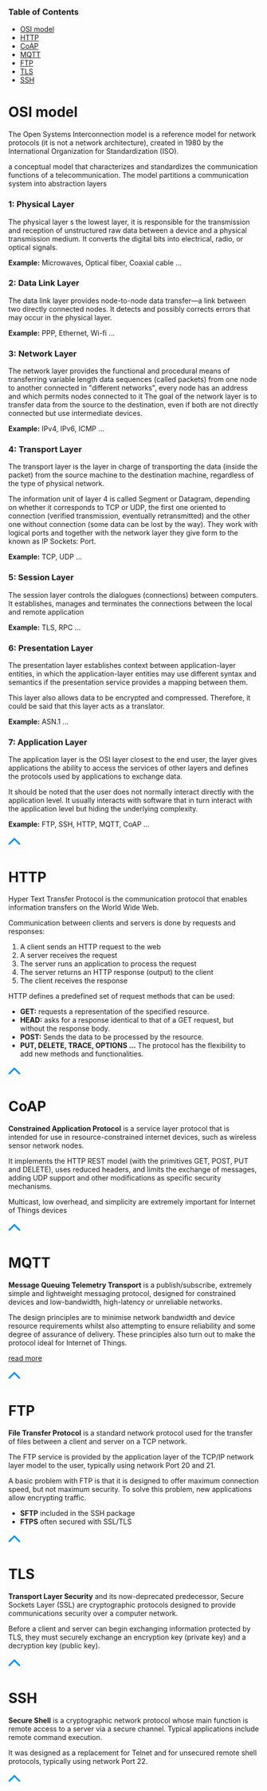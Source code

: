 ### Table of Contents
- [OSI model](#osi-model)
- [HTTP](#http)
- [CoAP](#coap)
- [MQTT](#mqtt)
- [FTP](#ftp)
- [TLS](#tls)
- [SSH](#ssh)

# OSI model
The Open Systems Interconnection model is a reference model for network protocols (it is not a network architecture),
created in 1980 by the International Organization for Standardization (ISO).

a conceptual model that characterizes and standardizes the
communication functions of a telecommunication. 
The model partitions a communication system into abstraction layers

### 1: Physical Layer
The physical layer s the lowest layer, it is responsible for the transmission and reception of unstructured raw data between a 
device and a physical transmission medium. It converts the digital bits into electrical, radio, or optical signals.

**Example:** Microwaves, Optical fiber, Coaxial cable ...

### 2: Data Link Layer
The data link layer provides node-to-node data transfer—a link between two directly connected nodes. 
It detects and possibly corrects errors that may occur in the physical layer.

**Example:** PPP, Ethernet, Wi-fi ...

### 3: Network Layer
The network layer provides the functional and procedural means of transferring variable length data sequences (called packets) 
from one node to another connected in "different networks", every node has an address and which permits nodes connected to it
The goal of the network layer is to transfer data from the source to the destination, 
even if both are not directly connected but use intermediate devices.

**Example:**  IPv4, IPv6, ICMP ...

### 4: Transport Layer
The transport layer is the layer in charge of transporting the data (inside the packet) 
from the source machine to the destination machine, regardless of the type of physical network.

The information unit of layer 4 is called Segment or Datagram, depending on whether it corresponds to TCP or UDP, 
the first one oriented to connection (verified transmission, eventually retransmitted) 
and the other one without connection (some data can be lost by the way). 
They work with logical ports and together with the network layer they give form to the known as IP Sockets: Port.

**Example:** TCP, UDP ...

### 5: Session Layer
The session layer controls the dialogues (connections) between computers. It establishes, manages and terminates the connections 
between the local and remote application

**Example:** TLS, RPC ...

### 6: Presentation Layer
The presentation layer establishes context between application-layer entities, in which the application-layer entities 
may use different syntax and semantics if the presentation service provides a mapping between them.

This layer also allows data to be encrypted and compressed. Therefore, it could be said that this layer acts as a translator.

**Example:** ASN.1 ...

### 7: Application Layer
The application layer is the OSI layer closest to the end user, 
the layer gives applications the ability to access the services of other layers and defines the protocols used by applications 
to exchange data.

It should be noted that the user does not normally interact directly with the application level. 
It usually interacts with software that in turn interact with the application level but hiding the underlying complexity.

**Example:** FTP, SSH, HTTP, MQTT, CoAP ...

[![pic](pictures/utils/arrow_up.png)](#table-of-contents)


# HTTP
Hyper Text Transfer Protocol is the communication protocol that enables information transfers on the World Wide Web.

Communication between clients and servers is done by requests and responses:

1. A client sends an HTTP request to the web
2. A server receives the request
3. The server runs an application to process the request
4. The server returns an HTTP response (output) to the client
5. The client receives the response

HTTP defines a predefined set of request methods that can be used:
 - **GET:** requests a representation of the specified resource.
 - **HEAD:** asks for a response identical to that of a GET request, but without the response body.
 - **POST:** Sends the data to be processed by the resource.
 - **PUT, DELETE, TRACE, OPTIONS ...**
The protocol has the flexibility to add new methods and functionalities.

[![pic](pictures/utils/arrow_up.png)](#table-of-contents)


# CoAP

**Constrained Application Protocol** is a service layer protocol that is intended for use in resource-constrained internet devices, 
such as wireless sensor network nodes.

It implements the HTTP REST model (with the primitives GET, POST, PUT and DELETE), 
uses reduced headers, and limits the exchange of messages, adding UDP support and other modifications
as specific security mechanisms.

Multicast, low overhead, and simplicity are extremely important for Internet of Things devices

[![pic](pictures/utils/arrow_up.png)](#table-of-contents)


# MQTT

**Message Queuing Telemetry Transport** is a publish/subscribe, extremely simple and lightweight messaging protocol,
designed for constrained devices and low-bandwidth, high-latency or unreliable networks.

The design principles are to minimise network bandwidth and device resource requirements whilst
also attempting to ensure reliability and some degree of assurance of delivery.
These principles also turn out to make the protocol ideal for Internet of Things.

[read more](references_mqtt.md)

[![pic](pictures/utils/arrow_up.png)](#table-of-contents)


# FTP

**File Transfer Protocol** is a standard network protocol used for the transfer of files between a client and server 
on a TCP network.

The FTP service is provided by the application layer of the TCP/IP network layer model to the user, 
typically using network Port 20 and 21. 

A basic problem with FTP is that it is designed to offer maximum connection speed, but not maximum security.
To solve this problem, new applications allow encrypting traffic.

- **SFTP** included in the SSH package
- **FTPS** often secured with SSL/TLS

[![pic](pictures/utils/arrow_up.png)](#table-of-contents)


# TLS

**Transport Layer Security** and its now-deprecated predecessor, Secure Sockets Layer (SSL) are cryptographic protocols 
designed to provide communications security over a computer network.

Before a client and server can begin exchanging information protected by TLS, they must securely exchange 
an encryption key (private key) and a decryption key (public key).

[![pic](pictures/utils/arrow_up.png)](#table-of-contents)


# SSH 

**Secure Shell** is a cryptographic network protocol whose main function is remote access to a server via a secure channel. 
Typical applications include remote command execution.

It was designed as a replacement for Telnet and for unsecured remote shell protocols, typically using network Port 22.

[![pic](pictures/utils/arrow_up.png)](#table-of-contents)

